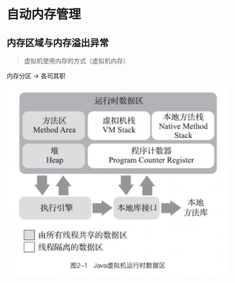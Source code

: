 # 自动内存管理

## 内存区域与内存溢出异常

> 虚拟机使用内存的方式（虚拟机内存）

内存分区 -> 各司其职

![image-20220925221258997](https://raw.githubusercontent.com/AppleisTasty/PicGarage/master/tmp/202209252213688.png)


























